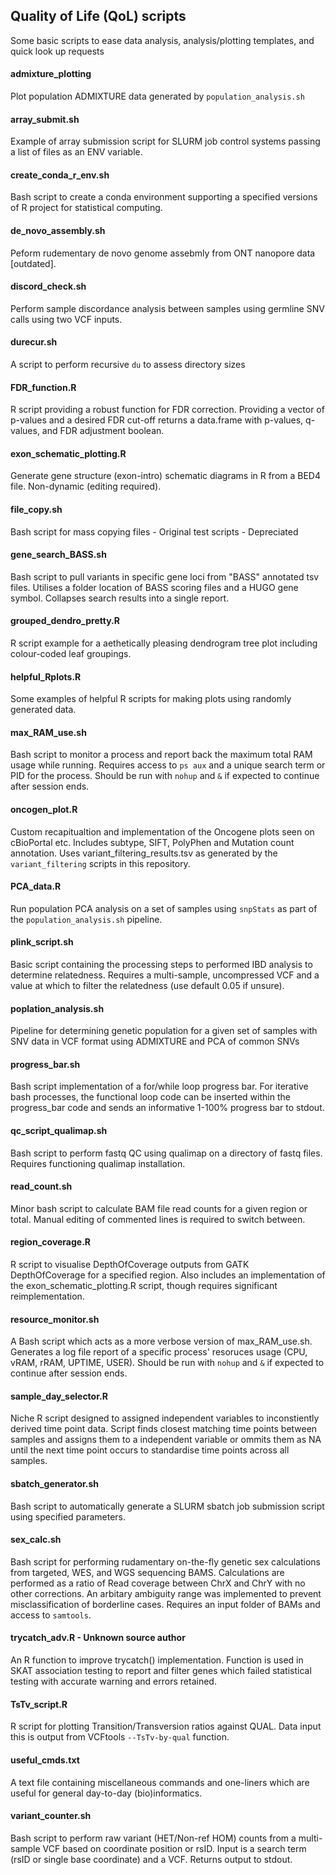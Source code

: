 ## Quality of Life (QoL) scripts
Some basic scripts to ease data analysis, analysis/plotting templates, and quick look up requests

#### admixture_plotting
Plot population ADMIXTURE data generated by `population_analysis.sh`

#### array_submit.sh
Example of array submission script for SLURM job control systems passing a list of files as an ENV variable.

#### create_conda_r_env.sh
Bash script to create a conda environment supporting a specified versions of R project for statistical computing.

#### de_novo_assembly.sh
Peform rudementary de novo genome assebmly from ONT nanopore data [outdated].

#### discord_check.sh
Perform sample discordance analysis between samples using germline SNV calls using two VCF inputs.

#### durecur.sh
A script to perform recursive `du` to assess directory sizes

#### FDR_function.R
R script providing a robust function for FDR correction. Providing a vector of p-values and a desired FDR cut-off returns a data.frame with p-values, q-values, and FDR adjustment boolean.

#### exon_schematic_plotting.R
Generate gene structure (exon-intro) schematic diagrams in R from a BED4 file. Non-dynamic (editing required).

#### file_copy.sh	
Bash script for mass copying files - Original test scripts - Depreciated

#### gene_search_BASS.sh
Bash script to pull variants in specific gene loci from "BASS" annotated tsv files. Utilises a folder location of BASS scoring files and a HUGO gene symbol. Collapses search results into a single report.

#### grouped_dendro_pretty.R
R script example for a aethetically pleasing dendrogram tree plot including colour-coded leaf groupings.

#### helpful_Rplots.R
Some examples of helpful R scripts for making plots using randomly generated data. 

#### max_RAM_use.sh
Bash script to monitor a process and report back the maximum total RAM usage while running. Requires access to `ps aux` and a unique search term or PID for the process. Should be run with `nohup` and `&` if expected to continue after session ends. 

#### oncogen_plot.R
Custom recapitualtion and implementation of the Oncogene plots seen on cBioPortal etc. Includes subtype, SIFT, PolyPhen and Mutation count annotation. Uses variant_filtering_results.tsv as generated by the `variant_filtering` scripts in this repository.

#### PCA_data.R
Run population PCA analysis on a set of samples using `snpStats` as part of the `population_analysis.sh` pipeline.

#### plink_script.sh
Basic script containing the processing steps to performed IBD analysis to determine relatedness. Requires a multi-sample, uncompressed VCF and a value at which to filter the relatedness (use default 0.05 if unsure).

#### poplation_analysis.sh
Pipeline for determining genetic population for a given set of samples with SNV data in VCF format using ADMIXTURE and PCA of common SNVs

#### progress_bar.sh
Bash script implementation of a for/while loop progress bar. For iterative bash processes, the functional loop code can be inserted within the progress_bar code and sends an informative 1-100% progress bar to stdout.

#### qc_script_qualimap.sh
Bash script to perform fastq QC using qualimap on a directory of fastq files. Requires functioning qualimap installation.

#### read_count.sh
Minor bash script to calculate BAM file read counts for a given region or total. Manual editing of commented lines is required to switch between.

#### region_coverage.R
R script to visualise DepthOfCoverage outputs from GATK DepthOfCoverage for a specified region. Also includes an implementation of the exon_schematic_plotting.R script, though requires significant reimplementation.

#### resource_monitor.sh
A Bash script which acts as a more verbose version of max_RAM_use.sh. Generates a log file report of a specific process' resoruces usage (CPU, vRAM, rRAM, UPTIME, USER). Should be run with `nohup` and `&` if expected to continue after session ends. 

#### sample_day_selector.R
Niche R script designed to assigned independent variables to inconstiently derived time point data. Script finds closest matching time points between samples and assigns them to a independent variable or ommits them as NA until the next time point occurs to standardise time points across all samples.

#### sbatch_generator.sh
Bash script to automatically generate a SLURM sbatch job submission script using specified parameters.

#### sex_calc.sh
Bash script for performing rudamentary on-the-fly genetic sex calculations from targeted, WES, and WGS sequencing BAMS. Calculations are performed as a ratio of Read coverage between ChrX and ChrY with no other corrections. An arbitary ambiguity range was implemented to prevent misclassification of borderline cases. Requires an input folder of BAMs and access to `samtools`.

#### trycatch_adv.R - Unknown source author
An R function to improve trycatch() implementation. Function is used in SKAT association testing to report and filter genes which failed statistical testing with accurate warning and errors retained.

#### TsTv_script.R
R script for plotting Transition/Transversion ratios against QUAL. Data input this is output from VCFtools `--TsTv-by-qual` function.

#### useful_cmds.txt
A text file containing miscellaneous commands and one-liners which are useful for general day-to-day (bio)informatics.

#### variant_counter.sh
Bash script to perform raw variant (HET/Non-ref HOM) counts from a multi-sample VCF based on coordinate position or rsID. Input is a search term (rsID or single base coordinate) and a VCF. Returns output to stdout. 
